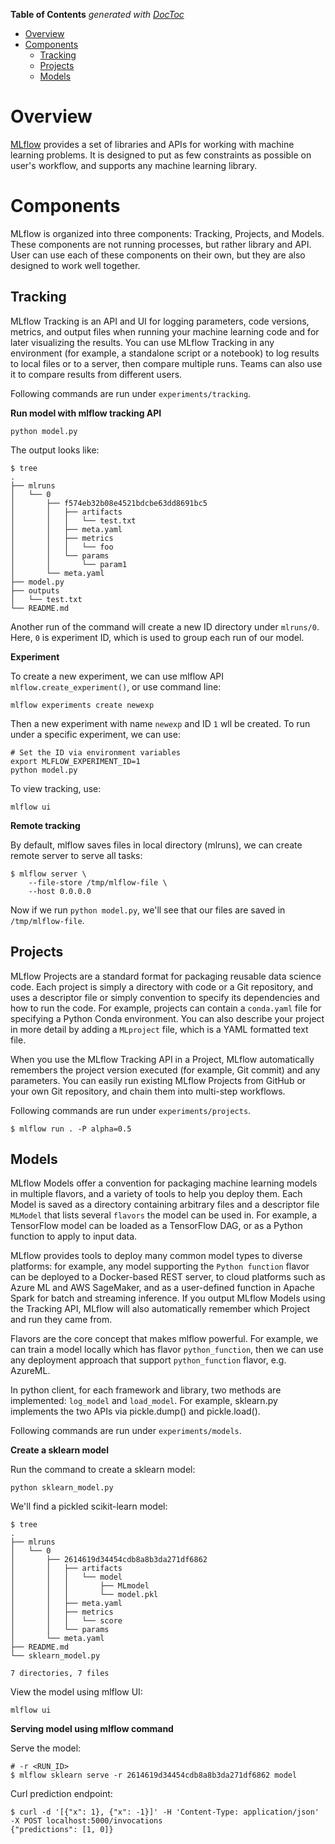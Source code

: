 <!-- START doctoc generated TOC please keep comment here to allow auto update -->
<!-- DON'T EDIT THIS SECTION, INSTEAD RE-RUN doctoc TO UPDATE -->
**Table of Contents**  *generated with [DocToc](https://github.com/thlorenz/doctoc)*

- [Overview](#overview)
- [Components](#components)
  - [Tracking](#tracking)
  - [Projects](#projects)
  - [Models](#models)

<!-- END doctoc generated TOC please keep comment here to allow auto update -->

# Overview

[MLflow](https://mlflow.org/docs/latest/index.html) provides a set of libraries and APIs for working
with machine learning problems. It is designed to put as few constraints as possible on user's
workflow, and supports any machine learning library.

# Components

MLflow is organized into three components: Tracking, Projects, and Models. These components are not
running processes, but rather library and API. User can use each of these components on their own,
but they are also designed to work well together.

## Tracking

MLflow Tracking is an API and UI for logging parameters, code versions, metrics, and output files
when running your machine learning code and for later visualizing the results. You can use MLflow
Tracking in any environment (for example, a standalone script or a notebook) to log results to
local files or to a server, then compare multiple runs. Teams can also use it to compare results
from different users.

Following commands are run under `experiments/tracking`.

**Run model with mlflow tracking API**

```
python model.py
```

The output looks like:

```
$ tree
.
├── mlruns
│   └── 0
│       ├── f574eb32b08e4521bdcbe63dd8691bc5
│       │   ├── artifacts
│       │   │   └── test.txt
│       │   ├── meta.yaml
│       │   ├── metrics
│       │   │   └── foo
│       │   └── params
│       │       └── param1
│       └── meta.yaml
├── model.py
├── outputs
│   └── test.txt
└── README.md
```

Another run of the command will create a new ID directory under `mlruns/0`. Here, `0` is experiment
ID, which is used to group each run of our model.

**Experiment**

To create a new experiment, we can use mlflow API `mlflow.create_experiment()`, or use command line:

```
mlflow experiments create newexp
```

Then a new experiment with name `newexp` and ID `1` wll be created. To run under a specific
experiment, we can use:

```
# Set the ID via environment variables
export MLFLOW_EXPERIMENT_ID=1
python model.py
```

To view tracking, use:

```
mlflow ui
```

**Remote tracking**

By default, mlflow saves files in local directory (mlruns), we can create remote server to serve
all tasks:

```
$ mlflow server \
    --file-store /tmp/mlflow-file \
    --host 0.0.0.0
```

Now if we run `python model.py`, we'll see that our files are saved in `/tmp/mlflow-file`.

## Projects

MLflow Projects are a standard format for packaging reusable data science code. Each project is
simply a directory with code or a Git repository, and uses a descriptor file or simply convention
to specify its dependencies and how to run the code. For example, projects can contain a `conda.yaml`
file for specifying a Python Conda environment. You can also describe your project in more detail
by adding a `MLproject` file, which is a YAML formatted text file.

When you use the MLflow Tracking API in a Project, MLflow automatically remembers the project
version executed (for example, Git commit) and any parameters. You can easily run existing MLflow
Projects from GitHub or your own Git repository, and chain them into multi-step workflows.

Following commands are run under `experiments/projects`.

```
$ mlflow run . -P alpha=0.5
```

## Models

MLflow Models offer a convention for packaging machine learning models in multiple flavors, and a
variety of tools to help you deploy them. Each Model is saved as a directory containing arbitrary
files and a descriptor file `MLModel` that lists several `flavors` the model can be used in. For
example, a TensorFlow model can be loaded as a TensorFlow DAG, or as a Python function to apply to
input data.

MLflow provides tools to deploy many common model types to diverse platforms: for example, any model
supporting the `Python function` flavor can be deployed to a Docker-based REST server, to cloud
platforms such as Azure ML and AWS SageMaker, and as a user-defined function in Apache Spark for
batch and streaming inference. If you output MLflow Models using the Tracking API, MLflow will also
automatically remember which Project and run they came from.

Flavors are the core concept that makes mlflow powerful. For example, we can train a model locally
which has flavor `python_function`, then we can use any deployment approach that support
`python_function` flavor, e.g. AzureML.

In python client, for each framework and library, two methods are implemented: `log_model` and
`load_model`. For example, sklearn.py implements the two APIs via pickle.dump() and pickle.load().

Following commands are run under `experiments/models`.

**Create a sklearn model**

Run the command to create a sklearn model:

```
python sklearn_model.py
```

We'll find a pickled scikit-learn model:

```
$ tree
.
├── mlruns
│   └── 0
│       ├── 2614619d34454cdb8a8b3da271df6862
│       │   ├── artifacts
│       │   │   └── model
│       │   │       ├── MLmodel
│       │   │       └── model.pkl
│       │   ├── meta.yaml
│       │   ├── metrics
│       │   │   └── score
│       │   └── params
│       └── meta.yaml
├── README.md
└── sklearn_model.py

7 directories, 7 files
```

View the model using mlflow UI:

```
mlflow ui
```

**Serving model using mlflow command**

Serve the model:

```
# -r <RUN_ID>
$ mlflow sklearn serve -r 2614619d34454cdb8a8b3da271df6862 model
```

Curl prediction endpoint:

```
$ curl -d '[{"x": 1}, {"x": -1}]' -H 'Content-Type: application/json' -X POST localhost:5000/invocations
{"predictions": [1, 0]}
```
